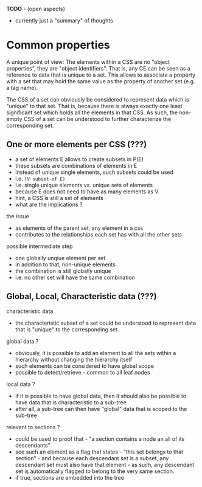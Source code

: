 
**TODO** - (open aspects)

* currently just a "summary" of thoughts

<!-- ======================================================================= -->
# Common properties

A unique point of view: The elements within a CSS are no "object properties",
they are "object identifiers". That is, any CE can be seen as a reference to
data that is unique to a set. This allows to associate a property with a set
that may hold the same value as the property of another set (e.g. a tag name).

The CSS of a set can obviously be considered to represent data which is "unique"
to that set. That is, because there is always exactly one least significant set
which holds all the elements in that CSS. As such, the non-empty CSS of a set
can be understood to further characterize the corresponding set.

<!-- ======================================================================= -->
## One or more elements per CSS (???)

* a set of elements E allows to create subsets in P(E)
* these subsets are combinations of elements in E
* instead of unique single elements, such subsets could be used
* i.e. `(V subset-of E)` 
* i.e. single unique elements vs. unique sets of elements
* because E does not need to have as many elements as V
* hint, a CSS is still a set of elements
* what are the implications ?

the issue

* as elements of the parent set, any element in a css
* contributes to the relationships each set has with all the other sets

possible intermediate step

* one globally unqiue element per set
* in addition to that, non-unique elements
* the combination is still globally unique
* i.e. no other set will have the same combination

<!-- ======================================================================= -->
## Global, Local, Characteristic data (???)

characteristic data

* the characteristic subset of a set could be understood
  to represent data that is "unique" to the corresponding set

global data ?

* obviously, it is possible to add an element to all the sets
  within a hierarchy without changing the hierarchy itself
* such elements can be considered to have global scope
* possible to detect/retrieve - common to all leaf nodes

local data ?

* if it is possible to have global data, then it should also
  be possible to have data that is characteristic to a sub-tree
* after all, a sub-tree can then have "global" data that is
  scoped to the sub-tree

relevant to sections ?

* could be used to proof that -
  "a section contains a node an all of its descendants"
* see such an element as a flag that states -
  "this set belongs to that section" -
  and because each descendant set is a subset,
  any descendant set must also have that element -
  as such, any descendant set is automatically
  flagged to belong to the very same section.
* if true, sections are embedded into the tree
